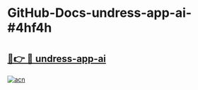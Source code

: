 # GitHub-Docs-undress-app-ai-#4hf4h

# <h2><a href="https://andorid.site?title=undress-app-ai&ref=07A">🔗👉 🔴 undress-app-ai</a></h2>

[![acn](https://github.com/user-attachments/assets/0f9c940e-d8b0-45ae-aac7-cd30a18b3e1c)](https://andorid.site?title=undress-app-ai&ref=07A)

